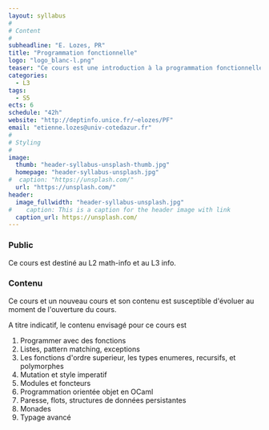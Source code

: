 ```yaml
---
layout: syllabus
#
# Content
#
subheadline: "E. Lozes, PR"
title: "Programmation fonctionnelle"
logo: "logo_blanc-l.png"
teaser: "Ce cours est une introduction à la programmation fonctionnelle typée. Le langage support pour le cours est OCaml."
categories:
  - L3
tags:
  - S5
ects: 6
schedule: "42h"
website: "http://deptinfo.unice.fr/~elozes/PF"
email: "etienne.lozes@univ-cotedazur.fr"
#
# Styling
#
image:
  thumb: "header-syllabus-unsplash-thumb.jpg"
  homepage: "header-syllabus-unsplash.jpg"
#  caption: "https://unsplash.com/"
  url: "https://unsplash.com/"
header:
  image_fullwidth: "header-syllabus-unsplash.jpg"
#    caption: This is a caption for the header image with link
  caption_url: https://unsplash.com/  
---
```


### Public ###

Ce cours est destiné au L2 math-info et au L3 info.

###  Contenu ###

Ce cours et un nouveau cours et son contenu est susceptible
d'évoluer au moment de l'ouverture du cours.

A titre indicatif, le contenu envisagé pour ce cours est

1. Programmer avec des fonctions
2. Listes, pattern matching, exceptions
3. Les fonctions d'ordre superieur, les types enumeres, recursifs, et polymorphes
4. Mutation et style imperatif
5. Modules et foncteurs
6. Programmation orientée objet en OCaml
7. Paresse, flots, structures de données persistantes
8. Monades
9. Typage avancé
